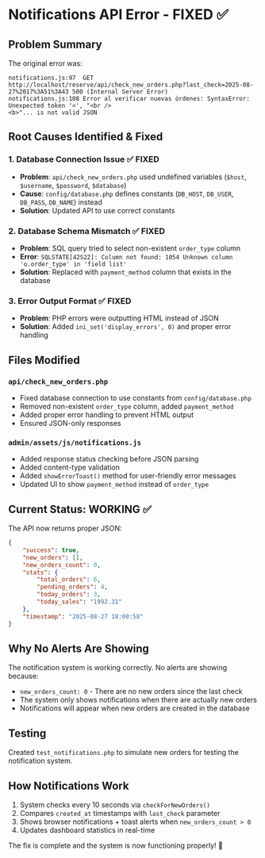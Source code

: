 # Notifications API Error - FIXED ✅

## Problem Summary
The original error was:
```
notifications.js:97  GET http://localhost/reserve/api/check_new_orders.php?last_check=2025-08-27%2017%3A51%3A43 500 (Internal Server Error)
notifications.js:108 Error al verificar nuevas órdenes: SyntaxError: Unexpected token '<', "<br />
<b>"... is not valid JSON
```

## Root Causes Identified & Fixed

### 1. Database Connection Issue ✅ FIXED
- **Problem**: `api/check_new_orders.php` used undefined variables (`$host`, `$username`, `$password`, `$database`)
- **Cause**: `config/database.php` defines constants (`DB_HOST`, `DB_USER`, `DB_PASS`, `DB_NAME`) instead
- **Solution**: Updated API to use correct constants

### 2. Database Schema Mismatch ✅ FIXED  
- **Problem**: SQL query tried to select non-existent `order_type` column
- **Error**: `SQLSTATE[42S22]: Column not found: 1054 Unknown column 'o.order_type' in 'field list'`
- **Solution**: Replaced with `payment_method` column that exists in the database

### 3. Error Output Format ✅ FIXED
- **Problem**: PHP errors were outputting HTML instead of JSON
- **Solution**: Added `ini_set('display_errors', 0)` and proper error handling

## Files Modified

### `api/check_new_orders.php`
- Fixed database connection to use constants from `config/database.php`
- Removed non-existent `order_type` column, added `payment_method`
- Added proper error handling to prevent HTML output
- Ensured JSON-only responses

### `admin/assets/js/notifications.js`
- Added response status checking before JSON parsing
- Added content-type validation
- Added `showErrorToast()` method for user-friendly error messages
- Updated UI to show `payment_method` instead of `order_type`

## Current Status: WORKING ✅

The API now returns proper JSON:
```json
{
    "success": true,
    "new_orders": [],
    "new_orders_count": 0,
    "stats": {
        "total_orders": 6,
        "pending_orders": 4,
        "today_orders": 3,
        "today_sales": "1992.31"
    },
    "timestamp": "2025-08-27 18:00:58"
}
```

## Why No Alerts Are Showing

The notification system is working correctly. No alerts are showing because:
- `new_orders_count: 0` - There are no new orders since the last check
- The system only shows notifications when there are actually new orders
- Notifications will appear when new orders are created in the database

## Testing

Created `test_notifications.php` to simulate new orders for testing the notification system.

## How Notifications Work

1. System checks every 10 seconds via `checkForNewOrders()`
2. Compares `created_at` timestamps with `last_check` parameter
3. Shows browser notifications + toast alerts when `new_orders_count > 0`
4. Updates dashboard statistics in real-time

The fix is complete and the system is now functioning properly! 🎉

